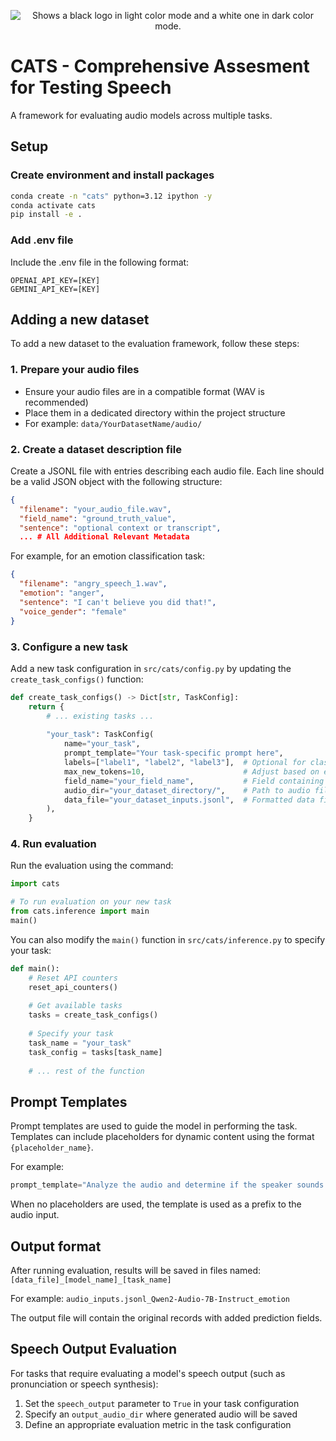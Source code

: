 <p align="center">
  <picture>
    <source media="(prefers-color-scheme: dark)" srcset="./img/CATS-white.svg">
    <source media="(prefers-color-scheme: light)" srcset="./img/CATS.svg">
    <img alt="Shows a black logo in light color mode and a white one in dark color mode.">
  </picture>
</p>

# CATS - Comprehensive Assesment for Testing Speech

A framework for evaluating audio models across multiple tasks.

## Setup

### Create environment and install packages

```bash
conda create -n "cats" python=3.12 ipython -y
conda activate cats
pip install -e .
```

### Add .env file

Include the .env file in the following format:

```
OPENAI_API_KEY=[KEY]
GEMINI_API_KEY=[KEY]
```

## Adding a new dataset

To add a new dataset to the evaluation framework, follow these steps:

### 1. Prepare your audio files

- Ensure your audio files are in a compatible format (WAV is recommended)
- Place them in a dedicated directory within the project structure
- For example: `data/YourDatasetName/audio/`

### 2. Create a dataset description file

Create a JSONL file with entries describing each audio file. Each line should be a valid JSON object with the following structure:

```json
{
  "filename": "your_audio_file.wav",
  "field_name": "ground_truth_value",
  "sentence": "optional context or transcript",
  ... # All Additional Relevant Metadata
```

For example, for an emotion classification task:
```json
{
  "filename": "angry_speech_1.wav",
  "emotion": "anger",
  "sentence": "I can't believe you did that!",
  "voice_gender": "female"
}
```

### 3. Configure a new task

Add a new task configuration in `src/cats/config.py` by updating the `create_task_configs()` function:

```python
def create_task_configs() -> Dict[str, TaskConfig]:
    return {
        # ... existing tasks ...
        
        "your_task": TaskConfig(
            name="your_task",
            prompt_template="Your task-specific prompt here",
            labels=["label1", "label2", "label3"],  # Optional for classification tasks
            max_new_tokens=10,                      # Adjust based on expected response length
            field_name="your_field_name",           # Field containing ground truth
            audio_dir="your_dataset_directory/",    # Path to audio files
            data_file="your_dataset_inputs.jsonl",  # Formatted data file
        ),
    }
```

### 4. Run evaluation

Run the evaluation using the command:

```python
import cats

# To run evaluation on your new task
from cats.inference import main
main()
```

You can also modify the `main()` function in `src/cats/inference.py` to specify your task:

```python
def main():
    # Reset API counters
    reset_api_counters()
    
    # Get available tasks
    tasks = create_task_configs()
    
    # Specify your task
    task_name = "your_task"  
    task_config = tasks[task_name]
    
    # ... rest of the function
```

## Prompt Templates

Prompt templates are used to guide the model in performing the task. 
Templates can include placeholders for dynamic content using the format `{placeholder_name}`.

For example:
```python
prompt_template="Analyze the audio and determine if the speaker sounds {emotion_type}. Respond with only 'yes' or 'no'."
```

When no placeholders are used, the template is used as a prefix to the audio input.

## Output format

After running evaluation, results will be saved in files named:
`[data_file]_[model_name]_[task_name]`

For example:
`audio_inputs.jsonl_Qwen2-Audio-7B-Instruct_emotion`

The output file will contain the original records with added prediction fields.

## Speech Output Evaluation

For tasks that require evaluating a model's speech output (such as pronunciation or speech synthesis):

1. Set the `speech_output` parameter to `True` in your task configuration
2. Specify an `output_audio_dir` where generated audio will be saved
3. Define an appropriate evaluation metric in the task configuration

